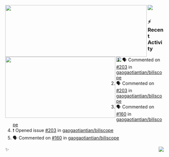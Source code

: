 <p>
  <p>
  <img align="left" width="450" height="165" src="https://github-readme-stats-git-masterrstaa-rickstaa.vercel.app/api?username=lowking&bg_color=0D1116&theme=synthwave&show_icons=true&hide_border=true&line_height=20&title_color=4E7C65&icon_color=555&show_owner=true&text_color=777&count_private=true"/>
  </p>
  <p>
  <img align="left" width="350" height="195" src="https://github-readme-stats-git-masterrstaa-rickstaa.vercel.app/api/top-langs/?layout=compact&username=lowking&bg_color=0D1116&theme=synthwave&show_icons=true&hide_border=true&line_height=20&title_color=4E7C65&icon_color=555&show_owner=true&text_color=777&hide&langs_count=4"/>
  </p>
  <p>
    <a align="left" href="https://t.me/Violettoy_bot"><img src="https://img.shields.io/badge/Telegram-%2352A4DB.svg?&style=social&logo=telegram&logoColor=52A4DB" /></a>&nbsp;&nbsp;
<!--     <img align="left" src="https://github.com/lowking/lowking/workflows/Waka%20Readme/badge.svg" />&nbsp;&nbsp; -->
    <img align="left" src="https://github.com/lowking/lowking/workflows/Activity%20Readme/badge.svg" />
  </p>
</p>

### :zap: Recent Activity

<!--START_SECTION:activity-->
1. 🗣 Commented on [#203](https://github.com/gaogaotiantian/biliscope/issues/203#issuecomment-2267360418) in [gaogaotiantian/biliscope](https://github.com/gaogaotiantian/biliscope)
2. 🗣 Commented on [#203](https://github.com/gaogaotiantian/biliscope/issues/203#issuecomment-2267359210) in [gaogaotiantian/biliscope](https://github.com/gaogaotiantian/biliscope)
3. 🗣 Commented on [#160](https://github.com/gaogaotiantian/biliscope/issues/160#issuecomment-2267340283) in [gaogaotiantian/biliscope](https://github.com/gaogaotiantian/biliscope)
4. ❗ Opened issue [#203](https://github.com/gaogaotiantian/biliscope/issues/203) in [gaogaotiantian/biliscope](https://github.com/gaogaotiantian/biliscope)
5. 🗣 Commented on [#160](https://github.com/gaogaotiantian/biliscope/issues/160#issuecomment-2266714374) in [gaogaotiantian/biliscope](https://github.com/gaogaotiantian/biliscope)
<!--END_SECTION:activity-->

✨<img align="right" src="http://profile-counter.glitch.me/lowking/count.svg"/>
